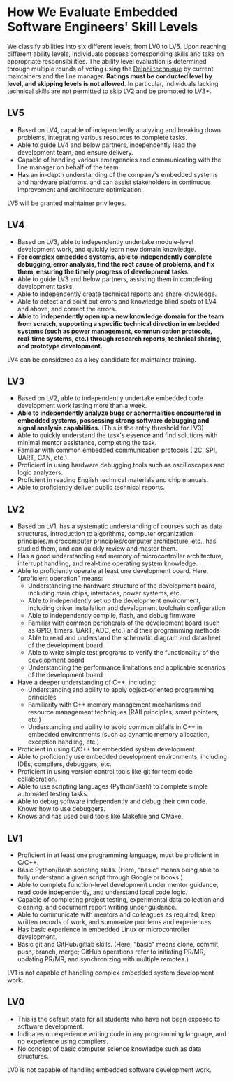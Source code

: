 # How We Evaluate Embedded Software Engineers' Skill Levels

We classify abilities into six different levels, from LV0 to LV5. Upon reaching different ability levels, individuals possess corresponding skills and take on appropriate responsibilities. The ability level evaluation is determined through multiple rounds of voting using the [Delphi technique](https://www.knowledgehut.com/blog/project-management/delphi-technique-in-pmp) by current maintainers and the line manager. **Ratings must be conducted level by level, and skipping levels is not allowed**. In particular, individuals lacking technical skills are not permitted to skip LV2 and be promoted to LV3+.

## LV5

- Based on LV4, capable of independently analyzing and breaking down problems, integrating various resources to complete tasks.
- Able to guide LV4 and below partners, independently lead the development team, and ensure delivery.
- Capable of handling various emergencies and communicating with the line manager on behalf of the team.
- Has an in-depth understanding of the company's embedded systems and hardware platforms, and can assist stakeholders in continuous improvement and architecture optimization.

LV5 will be granted maintainer privileges.

## LV4

- Based on LV3, able to independently undertake module-level development work, and quickly learn new domain knowledge.
- **For complex embedded systems, able to independently complete debugging, error analysis, find the root cause of problems, and fix them, ensuring the timely progress of development tasks.**
- Able to guide LV3 and below partners, assisting them in completing development tasks.
- Able to independently create technical reports and share knowledge.
- Able to detect and point out errors and knowledge blind spots of LV4 and above, and correct the errors.
- **Able to independently open up a new knowledge domain for the team from scratch, supporting a specific technical direction in embedded systems (such as power management, communication protocols, real-time systems, etc.) through research reports, technical sharing, and prototype development.**

LV4 can be considered as a key candidate for maintainer training.

## LV3

- Based on LV2, able to independently undertake embedded code development work lasting more than a week.
- **Able to independently analyze bugs or abnormalities encountered in embedded systems, possessing strong software debugging and signal analysis capabilities.** (This is the entry threshold for LV3)
- Able to quickly understand the task's essence and find solutions with minimal mentor assistance, completing the task.
- Familiar with common embedded communication protocols (I2C, SPI, UART, CAN, etc.).
- Proficient in using hardware debugging tools such as oscilloscopes and logic analyzers.
- Proficient in reading English technical materials and chip manuals.
- Able to proficiently deliver public technical reports.

## LV2

- Based on LV1, has a systematic understanding of courses such as data structures, introduction to algorithms, computer organization principles/microcomputer principles/computer architecture, etc., has studied them, and can quickly review and master them.
- Has a good understanding and memory of microcontroller architecture, interrupt handling, and real-time operating system knowledge.
- Able to proficiently operate at least one development board. Here, "proficient operation" means:
  - Understanding the hardware structure of the development board, including main chips, interfaces, power systems, etc.
  - Able to independently set up the development environment, including driver installation and development toolchain configuration
  - Able to independently compile, flash, and debug firmware
  - Familiar with common peripherals of the development board (such as GPIO, timers, UART, ADC, etc.) and their programming methods
  - Able to read and understand the schematic diagram and datasheet of the development board
  - Able to write simple test programs to verify the functionality of the development board
  - Understanding the performance limitations and applicable scenarios of the development board
- Have a deeper understanding of C++, including:
  - Understanding and ability to apply object-oriented programming principles
  - Familiarity with C++ memory management mechanisms and resource management techniques (RAII principles, smart pointers, etc.)
  - Understanding and ability to avoid common pitfalls in C++ in embedded environments (such as dynamic memory allocation, exception handling, etc.)
- Proficient in using C/C++ for embedded system development.
- Able to proficiently use embedded development environments, including IDEs, compilers, debuggers, etc.
- Proficient in using version control tools like git for team code collaboration.
- Able to use scripting languages (Python/Bash) to complete simple automated testing tasks.
- Able to debug software independently and debug their own code. Knows how to use debuggers.
- Knows and has used build tools like Makefile and CMake.

## LV1

- Proficient in at least one programming language, must be proficient in C/C++.
- Basic Python/Bash scripting skills. (Here, "basic" means being able to fully understand a given script through Google or books.)
- Able to complete function-level development under mentor guidance, read code independently, and understand local code logic.
- Capable of completing project testing, experimental data collection and cleaning, and document report writing under guidance.
- Able to communicate with mentors and colleagues as required, keep written records of work, and summarize problems and experiences.
- Has basic experience in embedded Linux or microcontroller development.
- Basic git and GitHub/gitlab skills. (Here, "basic" means clone, commit, push, branch, merge; GitHub operations refer to initiating PR/MR, updating PR/MR, and synchronizing with multiple remotes.)

LV1 is not capable of handling complex embedded system development work.

## LV0

- This is the default state for all students who have not been exposed to software development.
- Indicates no experience writing code in any programming language, and no experience using compilers.
- No concept of basic computer science knowledge such as data structures.

LV0 is not capable of handling embedded software development work.

